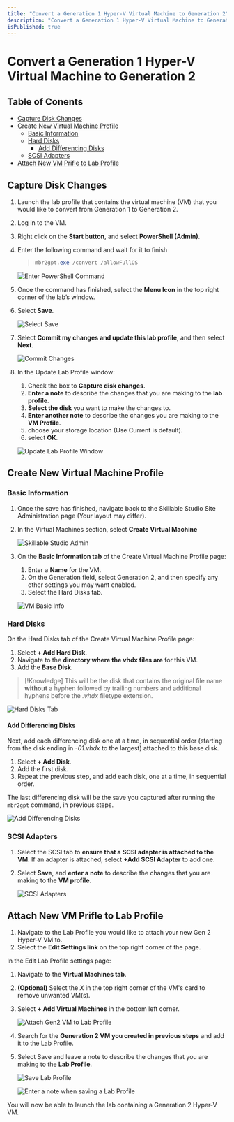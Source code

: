 ```yaml
---
title: "Convert a Generation 1 Hyper-V Virtual Machine to Generation 2"
description: "Convert a Generation 1 Hyper-V Virtual Machine to Generation 2 in Skillable Studio."
isPublished: true
---
```


# Convert a Generation 1 Hyper-V Virtual Machine to Generation 2

## Table of Conents

- [Capture Disk Changes](#capture-disk-changes)
- [Create New Virtual Machine Profile](#create-new-virtual-machine-profile)
  - [Basic Information](#basic-information)
  - [Hard Disks](#hard-disks)
    - [Add Differencing Disks](#add-differencing-disks)
  - [SCSI Adapters](#scsi-adapters)
- [Attach New VM Prifle to Lab Profile](#attach-new-vm-prifle-to-lab-profile)

## Capture Disk Changes

1. Launch the lab profile that contains the virtual machine (VM) that you would like to convert from Generation 1 to Generation 2.
1. Log in to the VM. 
1. Right click on the **Start button**, and select **PowerShell (Admin)**.
1. Enter the following command and wait for it to finish 

    > ```PowerShell
    > mbr2gpt.exe /convert /allowFullOS
    > ```

    ![Enter PowerShell Command](images/enter-powershell.png)

1. Once the command has finished, select the **Menu Icon** in the top right corner of the lab’s window.
1. Select **Save**.

    ![Select Save](images/select-save.png)

1. Select **Commit my changes and update this lab profile**, and then select **Next**.

    ![Commit Changes](images/commit-changes.png)

1. In the Update Lab Profile window: 
    1. Check the box to **Capture disk changes**.
    1. **Enter a note** to describe the changes that you are making to the **lab profile**.
    1. **Select the disk** you want to make the changes to.
    1. **Enter another note** to describe the changes you are making to the **VM Profile**.
    1. choose your storage location (Use Current is default).
    1. select **OK**.

    ![Update Lab Profile Window](images/update-lab-profile-window.png)

## Create New Virtual Machine Profile 

### Basic Information

1. Once the save has finished, navigate back to the Skillable Studio Site Administration page (Your layout may differ). 

1. In the Virtual Machines section, select **Create Virtual Machine**

    ![Skillable Studio Admin](images/skillable-admin.png)

1. On the **Basic Information tab** of the Create Virtual Machine Profile page:
    1. Enter a **Name** for the VM. 
    1. On the Generation field, select Generation 2, and then specify any other settings you may want enabled.
    1. Select the Hard Disks tab.

    ![VM Basic Info](images/vm-basic-info.png)

### Hard Disks

On the Hard Disks tab of the Create Virtual Machine Profile page: 
1. Select **+ Add Hard Disk**. 
1. Navigate to the **directory where the vhdx files are** for this VM.
1. Add the **Base Disk**. 
 
>[!Knowledge] This will be the disk that contains the original file name **without** a hyphen followed by trailing numbers and additional hyphens before the _.vhdx_ filetype extension.

 ![Hard Disks Tab](images/hard-disks-tab.png)

#### Add Differencing Disks 

Next, add each differencing disk one at a time, in sequential order (starting from the disk ending in _-01.vhdx_ to the largest) attached to this base disk. 

1. Select **+ Add Disk**. 
1. Add the first disk. 
1. Repeat the previous step, and add each disk, one at a time, in sequential order. 

The last differencing disk will be the save you captured after running the `mbr2gpt` command, in previous steps.

![Add Differencing Disks](images/add-vhds.png)

### SCSI Adapters

1. Select the SCSI tab to **ensure that a SCSI adapter is attached to the VM**. If an adapter is attached, select **+Add SCSI Adapter** to add one.
1. Select **Save**, and **enter a note** to describe the changes that you are making to the **VM profile**.

    ![SCSI Adapters](images/scsi-adapters.png)

## Attach New VM Prifle to Lab Profile 

1. Navigate to the Lab Profile you would like to attach your new Gen 2 Hyper-V VM to. 
1. Select the **Edit Settings link** on the top right corner of the page. 

In the Edit Lab Profile settings page:

 1. Navigate to the **Virtual Machines tab**.
 1. **(Optional)** Select the _X_ in the top right corner of the VM's card to remove unwanted VM(s).
 1. Select **+ Add Virtual Machines** in the bottom left corner.

    ![Attach Gen2 VM to Lab Profile](images/attach-gen2vm-to-lab-profilie.png)

1. Search for the **Generation 2 VM you created in previous steps** and add it to the Lab Profile. 

1. Select Save and leave a note to describe the changes that you are making to the **Lab Profile**.

    ![Save Lab Profile](images/save-lab-profile.png)

    ![Enter a note when saving a Lab Profile](images/save-lab-profile-leave-note.png)

You will now be able to launch the lab containing a Generation 2 Hyper-V VM.